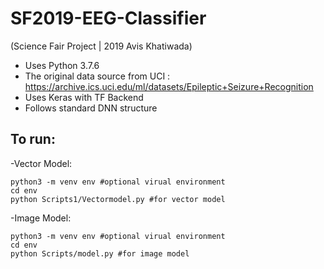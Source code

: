 # SF2019-EEG-Classifier
(Science Fair Project | 2019 Avis Khatiwada)

- Uses Python 3.7.6
- The original data source from UCI : https://archive.ics.uci.edu/ml/datasets/Epileptic+Seizure+Recognition
- Uses Keras with TF Backend 
- Follows standard DNN structure

## To run:

-Vector Model:

```
python3 -m venv env #optional virual environment
cd env
python Scripts1/Vectormodel.py #for vector model
```

-Image Model:

```
python3 -m venv env #optional virual environment
cd env
python Scripts/model.py #for image model
```
